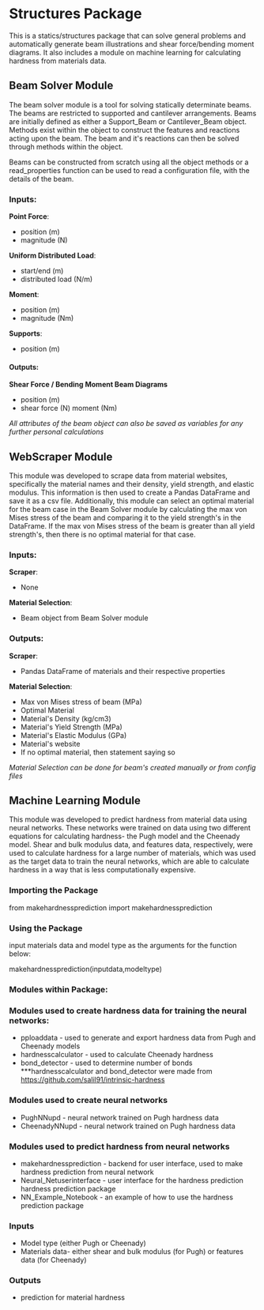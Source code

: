 # Structures Package 
This is a statics/structures package that can solve general problems and automatically generate beam illustrations and shear force/bending moment diagrams. It also includes a module on machine learning for calculating hardness from materials data.   


## Beam Solver Module
The beam solver module is a tool for solving statically determinate beams. The beams are restricted to supported and cantilever arrangements.
Beams are initially defined as either a Support_Beam or Cantilever_Beam object. Methods exist within the object to construct the features
and reactions acting upon the beam. The beam and it's reactions can then be solved through methods within the object.

Beams can be constructed from scratch using all the object methods or a read_properties function can be used to read a configuration file, with 
the details of the beam.


### Inputs:

**Point Force**:
* position (m)
* magnitude (N)

**Uniform Distributed Load**:
* start/end (m)
* distributed load (N/m)

**Moment**:
* position (m)
* magnitude (Nm)

**Supports**:
* position (m)

#### Outputs:
**Shear Force / Bending Moment Beam Diagrams**
  * position (m)
  * shear force (N) moment (Nm)

*All attributes of the beam object can also be saved as variables for any further personal calculations*

## WebScraper Module
This module was developed to scrape data from material websites, specifically the material names and their density, yield strength, and elastic modulus. This information is then used to create a Pandas DataFrame and save it as a csv file. Additionally, this module can select an optimal material for the beam case in the Beam Solver module by calculating the max von Mises stress of the beam and comparing it to the yield strength's in the DataFrame. If the max von Mises stress of the beam is greater than all yield strength's, then there is no optimal material for that case. 

### Inputs:
**Scraper**:
  * None

**Material Selection**:
  * Beam object from Beam Solver module
 
### Outputs:
**Scraper**:
   * Pandas DataFrame of materials and their respective properties

**Material Selection**:
   * Max von Mises stress of beam (MPa)
   * Optimal Material
   * Material's Density (kg/cm3)
   * Material's Yield Strength (MPa)
   * Material's Elastic Modulus (GPa)
   * Material's website
   * If no optimal material, then statement saying so
 
 *Material Selection can be done for beam's created manually or from config files*

## Machine Learning Module
This module was developed to predict hardness from material data using neural networks. These networks were trained on data using two different equations for calculating hardness- the Pugh model and the Cheenady model. Shear and bulk modulus data, and features data, respectively, were used to calculate hardness for a large number of materials, which was used as the target data to train the neural networks, which are able to calculate hardness in a way that is less computationally expensive.
### Importing the Package
from makehardnessprediction import makehardnessprediction
### Using the Package 
input materials data and model type as the arguments for the function below:

makehardnessprediction(inputdata,modeltype)

### Modules within Package:
### Modules used to create hardness data for training the neural networks:
* pploaddata - used to generate and export hardness data from Pugh and Cheenady models
* hardnesscalculator - used to calculate Cheenady hardness
* bond_detector - used to determine number of bonds 
 ***hardnesscalculator and bond_detector were made from https://github.com/salil91/intrinsic-hardness
### Modules used to create neural networks
* PughNNupd - neural network trained on Pugh hardness data
* CheenadyNNupd - neural network trained on Pugh hardness data
### Modules used to predict hardness from neural networks
* makehardnessprediction - backend for user interface, used to make hardness prediction from neural network
* Neural_Netuserinterface - user interface for the hardness prediction hardness prediction package 
* NN_Example_Notebook - an example of how to use the hardness prediction package 

### Inputs
* Model type (either Pugh or Cheenady)
* Materials data- either shear and bulk modulus (for Pugh) or features data (for Cheenady) 

### Outputs
* prediction for material hardness
